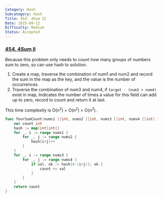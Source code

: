 ```yaml
---
Category: Hash
Subcategory: Hash
Title: 454. 4Sum II
Date: 2025-09-12
Difficulty: Medium
Status: Accepted
---
```

### [454. 4Sum II]

Because this problem only needs to count how many groups of numbers sum to zero, so can use hash to solution. 
1. Create a map, traverse the combination of num1 and num2 and record the sum in the map as the key, 
and the value is the number of occurrences.
2. Traverse the combination of num3 and num4, if `target - (num3 + num4)` exist in map, 
Indicates the number of times a value for this field can add up to zero, record to count and return it at last.

This time complexity is O(n<sup>2</sup>) + O(n<sup>2</sup>) = O(n<sup>2</sup>).

```go
func fourSumCount(nums1 []int, nums2 []int, nums3 []int, nums4 []int) int {
	var count int
	hash := map[int]int{}
	for _, i := range nums1 {
		for _, j := range nums2 {
			hash[i+j]++
		}
	}
	for _, i := range nums3 {
		for _, j := range nums4 {
			if val, ok := hash[0-(i+j)]; ok {
				count += val
			}
		}
	}
	return count
}

```

[454. 4Sum II]: https://leetcode.com/problems/4sum-ii/